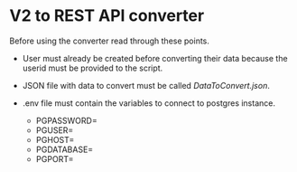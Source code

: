 # V2 to REST API converter

Before using the converter read through these points.

- User must already be created before converting their data because the userid 
must be provided to the script.     
         

- JSON file with data to convert must be called *DataToConvert.json*.


- .env file must contain the variables to connect to postgres instance.
    - PGPASSWORD=
    - PGUSER=
    - PGHOST=
    - PGDATABASE=
    - PGPORT=